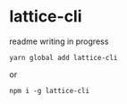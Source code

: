 # lattice-cli

readme writing in progress

```yarn global add lattice-cli```

or

```npm i -g lattice-cli```
